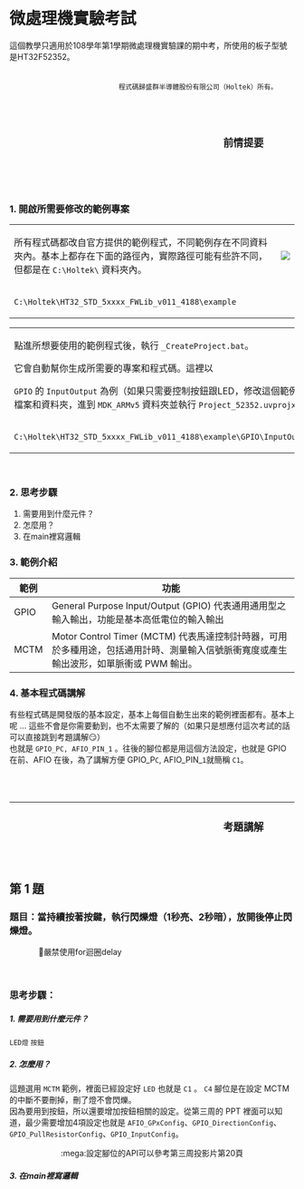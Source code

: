 # 微處理機實驗考試
這個教學只適用於108學年第1學期微處理機實驗課的期中考，所使用的板子型號是HT32F52352。
<br>
<br>
<br>
&nbsp;&nbsp;&nbsp;&nbsp;&nbsp;&nbsp;&nbsp;&nbsp;&nbsp;&nbsp;&nbsp;&nbsp;&nbsp;&nbsp;&nbsp;&nbsp;&nbsp;&nbsp;&nbsp;&nbsp;&nbsp;&nbsp;&nbsp;&nbsp;&nbsp;&nbsp;&nbsp;&nbsp;&nbsp;&nbsp;&nbsp;&nbsp;&nbsp;&nbsp;&nbsp;&nbsp;&nbsp;&nbsp;&nbsp;&nbsp;&nbsp;&nbsp;&nbsp;&nbsp;&nbsp;&nbsp;&nbsp;&nbsp; `程式碼歸盛群半導體股份有限公司（Holtek）所有。`

<br>
<br>

## &nbsp;&nbsp;&nbsp;&nbsp;&nbsp;&nbsp;&nbsp;&nbsp;&nbsp;&nbsp;&nbsp;&nbsp;&nbsp;&nbsp;&nbsp;&nbsp;&nbsp;&nbsp;&nbsp;&nbsp;&nbsp;&nbsp;&nbsp;&nbsp;&nbsp;&nbsp;&nbsp;&nbsp;&nbsp;&nbsp;&nbsp;&nbsp;&nbsp;&nbsp;&nbsp;&nbsp;&nbsp;&nbsp;&nbsp;&nbsp;&nbsp;&nbsp;&nbsp;&nbsp;&nbsp;&nbsp;&nbsp;&nbsp;&nbsp;&nbsp;&nbsp;&nbsp;&nbsp;&nbsp;&nbsp;&nbsp;&nbsp;&nbsp;&nbsp;&nbsp;&nbsp;&nbsp;&nbsp;&nbsp;&nbsp;&nbsp;&nbsp;&nbsp;&nbsp;&nbsp;&nbsp;&nbsp;&nbsp;&nbsp;&nbsp; `前情提要`

<br>
<br>
<br>

###  1. 開啟所需要修改的範例專案

<table>
<tr>
<td>
  
  所有程式碼都改自官方提供的範例程式，不同範例存在不同資料夾內。基本上都存在下面的路徑內，實際路徑可能有些許不同，但都是在 `C:\Holtek\` 資料夾內。
</td>
<td>
<img src="/images/Intro.gif"</img>
</td>
</tr>
<tr>
<td colspan="2">

  `C:\Holtek\HT32_STD_5xxxx_FWLib_v011_4188\example`
</td>
</tr>
</table>

<table cellspacing="12">
<tr>
<td td colspan=4>
  
  點進所想要使用的範例程式後，執行 `_CreateProject.bat`。
  <p>它會自動幫你生成所需要的專案和程式碼。這裡以</p>  
  
  `GPIO` 的 `InputOutput` 為例（如果只需要控制按鈕跟LED，修改這個範例就可以了），等執行完後會生出很多檔案和資料夾，進到 `MDK_ARMv5` 資料夾並執行 `Project_52352.uvprojx` ，演示和路徑如下。
</td>
<td td colspan=8>
<img src="/images/CreateProject.gif"</img>
</td>
</tr>
<tr>
<td colspan=12>

  `C:\Holtek\HT32_STD_5xxxx_FWLib_v011_4188\example\GPIO\InputOutput\MDK_ARMv5\Project_52352.uvprojx`
</td>
</tr>
</table>

<br>

### 2. 思考步驟
1. 需要用到什麼元件？
2. 怎麼用？
3. 在main裡寫邏輯

### 3. 範例介紹

|範例|功能|
|---|---|
|GPIO|General Purpose Input/Output (GPIO) 代表通用通用型之輸入輸出，功能是基本高低電位的輸入輸出|
|MCTM|Motor Control Timer (MCTM) 代表馬達控制計時器，可用於多種用途，包括通用計時、測量輸入信號脈衝寬度或產生輸出波形，如單脈衝或 PWM 輸出。|

### 4. 基本程式碼講解
有些程式碼是開發版的基本設定，基本上每個自動生出來的範例裡面都有。基本上呢 ... 這些不會是你需要動到，也不太需要了解的（如果只是想應付這次考試的話可以直接跳到考題講解:smirk:）<br>
也就是 `GPIO_PC, AFIO_PIN_1` 。往後的腳位都是用這個方法設定，也就是 GPIO 在前、AFIO 在後，為了講解方便 GPIO_P`C`, AFIO_PIN_`1`就簡稱 `C1`。<br>
<br>
<br>
<br>

---

## &nbsp;&nbsp;&nbsp;&nbsp;&nbsp;&nbsp;&nbsp;&nbsp;&nbsp;&nbsp;&nbsp;&nbsp;&nbsp;&nbsp;&nbsp;&nbsp;&nbsp;&nbsp;&nbsp;&nbsp;&nbsp;&nbsp;&nbsp;&nbsp;&nbsp;&nbsp;&nbsp;&nbsp;&nbsp;&nbsp;&nbsp;&nbsp;&nbsp;&nbsp;&nbsp;&nbsp;&nbsp;&nbsp;&nbsp;&nbsp;&nbsp;&nbsp;&nbsp;&nbsp;&nbsp;&nbsp;&nbsp;&nbsp;&nbsp;&nbsp;&nbsp;&nbsp;&nbsp;&nbsp;&nbsp;&nbsp;&nbsp;&nbsp;&nbsp;&nbsp;&nbsp;&nbsp;&nbsp;&nbsp;&nbsp;&nbsp;&nbsp;&nbsp;&nbsp;&nbsp;&nbsp;&nbsp;&nbsp;&nbsp;&nbsp; `考題講解`

<br>
<br>

## 第 1 題
### 題目：當持續按著按鍵，執行閃爍燈（1秒亮、2秒暗），放開後停止閃爍燈。<br>
&nbsp;&nbsp;&nbsp;&nbsp;&nbsp;&nbsp;&nbsp;&nbsp;&nbsp;&nbsp;&nbsp;&nbsp;&nbsp;:no_entry_sign:嚴禁使用for迴圈delay

<br>

### 思考步驟：
##### 1. 需要用到什麼元件？
`LED燈` `按鈕` <br>
##### 2. 怎麼用？
這題選用 `MCTM` 範例，裡面已經設定好 `LED` 也就是 `C1` 。 `C4` 腳位是在設定 MCTM 的中斷不要刪掉，刪了燈不會閃爍。
<br>
因為要用到按鈕，所以還要增加按鈕相關的設定。從第三周的 PPT 裡面可以知道，最少需要增加4項設定也就是 `AFIO_GPxConfig`、`GPIO_DirectionConfig`、`GPIO_PullResistorConfig`、`GPIO_InputConfig`。<br>
<p align="center">:mega:設定腳位的API可以參考第三周投影片第20頁</p>

##### 3. 在main裡寫邏輯

<br>

